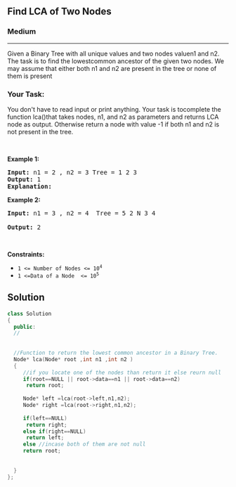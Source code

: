 <h2>Find LCA of Two Nodes</h2>
<h3>Medium</h3><hr>
<div><p>Given a Binary Tree with all unique values and two nodes valuen1 and n2. The task is to find the lowestcommon ancestor of the given two nodes. We may assume that either both n1 and n2 are present in the tree or none of them is present</p>



<h3>  Your Task: </h3>
<p> 
You don't have to read input or print anything. Your task is tocomplete the function lca()that takes nodes, n1, and n2 as parameters and returns LCA node as output. Otherwise return a node with value -1 if both n1 and n2 is not present in the tree.
</p>
<p>&nbsp;</p>
<p><strong>Example 1:</strong></p>

      
 
<pre><strong>Input:</strong> n1 = 2 , n2 = 3 Tree = 1 2 3
<strong>Output:</strong> 1
<strong>Explanation:</strong> 
</pre>

<p><strong>Example 2:</strong></p>

<pre><strong>Input:</strong> n1 = 3 , n2 = 4  Tree = 5 2 N 3 4
     
<strong>Output:</strong> 2
</pre>

<p>&nbsp;</p>
<p><strong>Constraints:</strong></p>

<ul>
	<li><code>1 &lt;= Number of Nodes &lt;= 10<sup>4</sup></code></li>
	<li><code>1 &lt;=Data of a Node  &lt;= 10<sup>5</sup></code></li>
</ul>
  
  <h2> Solution </h2>
  
  ``` c++ 
 class Solution
{
    public:
    //
    
    
    //Function to return the lowest common ancestor in a Binary Tree.
    Node* lca(Node* root ,int n1 ,int n2 )
    {
       //if you locate one of the nodes than return it else reurn null
       if(root==NULL || root->data==n1 || root->data==n2)
        return root;
        
       Node* left =lca(root->left,n1,n2);    
       Node* right =lca(root->right,n1,n2);
       
       if(left==NULL)
        return right;
       else if(right==NULL)
        return left;
       else //incase both of them are not null
       return root;
       
       
    }
};
  ```
</div>
